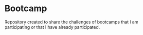 # Bootcamp
Repository created to share the challenges of bootcamps that I am participating or that I have already participated.
